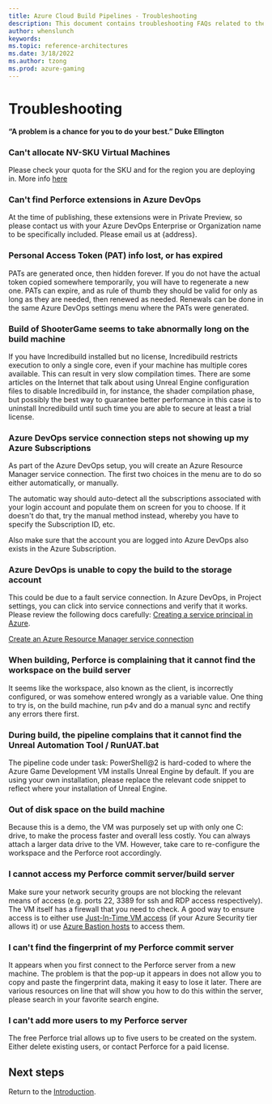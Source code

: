 ```yaml
---
title: Azure Cloud Build Pipelines - Troubleshooting
description: This document contains troubleshooting FAQs related to the set up of the build pipeline.
author: whenslunch
keywords: 
ms.topic: reference-architectures
ms.date: 3/18/2022
ms.author: tzong
ms.prod: azure-gaming
---
```

# Troubleshooting

**“A problem is a chance for you to do your best.” Duke Ellington**

### Can't allocate NV-SKU Virtual Machines

Please check your quota for the SKU and for the region you are deploying in. More info [here](/azure/azure-portal/supportability/per-vm-quota-requests)

### Can't find Perforce extensions in Azure DevOps

At the time of publishing, these extensions were in Private Preview, so please contact us with your Azure DevOps Enterprise or Organization name to be specifically included. Please email us at {address}.

### Personal Access Token (PAT) info lost, or has expired

PATs are generated once, then hidden forever. If you do not have the actual token copied somewhere temporarily, you will have to regenerate a new one.
PATs can expire, and as rule of thumb they should be valid for only as long as they are needed, then renewed as needed. Renewals can be done in the same Azure DevOps settings menu where the PATs were generated.

### Build of ShooterGame seems to take abnormally long on the build machine

If you have Incredibuild installed but no license, Incredibuild restricts execution to only a single core, even if your machine has multiple cores available. This can result in very slow compilation times. There are some articles on the Internet that talk about using Unreal Engine configuration files to disable Incredibuild in, for instance, the shader compilation phase, but possibly the best way to guarantee better performance in this case is to uninstall Incredibuild until such time you are able to secure at least a trial license.

### Azure DevOps service connection steps not showing up my Azure Subscriptions

As part of the Azure DevOps setup, you will create an Azure Resource Manager service connection. The first two choices in the menu are to do so either automatically, or manually.

The automatic way should auto-detect all the subscriptions associated with your login account and populate them on screen for you to choose. If it doesn't do that, try the manual method instead, whereby you have to specify the Subscription ID, etc.

Also make sure that the account you are logged into Azure DevOps also exists in the Azure Subscription.

### Azure DevOps is unable to copy the build to the storage account

This could be due to a fault service connection. In Azure DevOps, in Project settings, you can click into service connections and verify that it works. Please review the following docs carefully:
[Creating a service principal in Azure](/azure/active-directory/develop/howto-create-service-principal-portal).

[Create an Azure Resource Manager service connection](/azure/devops/pipelines/library/connect-to-azure?view=azure-devops#create-an-azure-resource-manager-service-connection-with-an-existing-service-principal)

### When building, Perforce is complaining that it cannot find the workspace on the build server

It seems like the workspace, also known as the client, is incorrectly configured, or was somehow entered wrongly as a variable value.
One thing to try is, on the build machine, run p4v and do a manual sync and rectify any errors there first.

### During build, the pipeline complains that it cannot find the Unreal Automation Tool / RunUAT.bat

The pipeline code under task: PowerShell@2 is hard-coded to where the Azure Game Development VM installs Unreal Engine by default. If you are using your own installation, please replace the relevant code snippet to reflect where your installation of Unreal Engine.

### Out of disk space on the build machine

Because this is a demo, the VM was purposely set up with only one C: drive, to make the process faster and overall less costly. 
You can always attach a larger data drive to the VM. However, take care to re-configure the workspace and the Perforce root accordingly.

### I cannot access my Perforce commit server/build server

Make sure your network security groups are not blocking the relevant means of access (e.g. ports 22, 3389 for ssh and RDP access respectively). The VM itself has a firewall that you need to check.
A good way to ensure access is to either use [Just-In-Time VM access](/azure/defender-for-cloud/just-in-time-access-usage?tabs=jit-config-asc%2Cjit-request-asc) (if your Azure Security tier allows it) or use [Azure Bastion hosts](https://azure.microsoft.com/services/azure-bastion/#features) to access them.

### I can't find the fingerprint of my Perforce commit server

It appears when you first connect to the Perforce server from a new machine. The problem is that the pop-up it appears in does not allow you to copy and paste the fingerprint data, making it easy to lose it later. There are various resources on line that will show you how to do this within the server, please search in your favorite search engine.

### I can't add more users to my Perforce server

The free Perforce trial allows up to five users to be created on the system. Either delete existing users, or contact Perforce for a paid license.

## Next steps

Return to the [Introduction](./azurecloudbuilds-0-intro.md).
